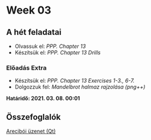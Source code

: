 # Week 03

## A hét feladatai

* Olvassuk el: *PPP. Chapter 13*
* Készítsük el: *PPP. Chapter 13 Drills*

### Előadás Extra

* Készítsük el: *PPP. Chapter 13 Exercises 1-3., 6-7.*
* Dolgozzuk fel: *Mandelbrot halmaz rajzolása (png++)*

**Határidő: 2021. 03. 08. 00:01**

## Összefoglalók

[Arecibói üzenet (Qt)](./qt.md)
